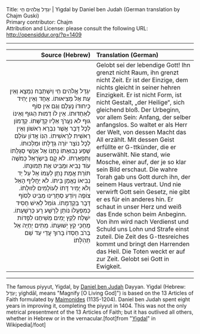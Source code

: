 <html>
<head></head>
<body>
Title: יִגְדַּל אֱלֹהִים חַי | Yigdal by Daniel ben Judah (German translation by Chajm Guski)<br />
Primary contributor: Chajm<br />
Attribution and License: please consult the following URL: <a href="http://opensiddur.org/?p=1409">http://opensiddur.org/?p=1409</a>
<p />
<hr />

<table style="margin-left: auto;margin-right: auto;" class="draggable">
<thead><tr><th id="x" style="text-align: right;">Source (Hebrew)</th><th style="text-align: left;">Translation (German)</th></tr></thead>
<tbody>
<tr>
<td width="46%">
<div style="text-align: right;" class="liturgy"><span lang="he">
יִגְדַּל אֱלֹהִים חַי 
וְיִשְׁתַּבַּח נִמְצָא וְאֵין עֵת אֶל מְצִיאוּתוֹ.‏
אֶחָד וְאֵין יָחִיד כְּיִחוּדוֹ נֶעְלָם וְגַם אֵין סוֹף לְאַחְדּוּתוֹ.‏
אֵין לוֹ דְמוּת הַגּוּף וְאֵינוֹ גּוּף לֹא נַעֲרֹךְ אֵלָיו קְדֻשָּׁתוֹ.‏
קַדְמוֹן לְכָל דָּבָר אֲשֶׁר נִבְרָא רִאשׁוֹן וְאֵין רֵאשִׁית לְרֵאשִׁיתוֹ.‏
הִנּוֹ אֲדוֹן עוֹלָם לְכָל נוֹצָר יוֹרֶה גְּדֻלָּתוֹ וּמַלְכוּתוֹ.‏
שֶׁפַע נְבוּאָתוֹ נְתָנוֹ אֶל אַנְשֵׁי סְגֻלָּתוֹ וְתִפְאַרְתּוֹ.‏
לֹא קָם בְּיִשְׂרָאֵל כְּמֹשֶׁה עוֹד נָבִיא וּמַבִּיט אֶת תְּמוּנָתוֹ.‏
תּוֹרַת אֱמֶת נָתַן לְעַמּוֹ אֵל עַל יַד נְבִיאוֹ נֶאֱמַן בֵּיתוֹ.‏
לֹא יַחֲלִיף הָאֵל וְלֹא יָמִיר דָּתוֹ לְעוֹלָמִים לְזוּלָתוֹ.‏
צוֹפֶה וְיוֹדֵעַ סְתָרֵינוּ מַבִּיט לְסוֹף דָּבָר בְּקַדְמָתוֹ.‏
גּוֹמֵל לְאִישׁ חָסִיד כְּמִפְעָלוֹ נוֹתֵן לְרָשָׁע רָע כְּרִשְׁעָתוֹ.‏
יִשְׁלַח לְקֵץ יָמִים מְשִׁיחֵנוּ לִפְדּוֹת מְחַכֵּי קֵץ יְשׁוּעָתוֹ.‏
מֵתִים יְחַיֶּה אֵל בְּרֹב חַסְדּוֹ בָּרוּךְ עֲדֵי עַד שֵׁם תְּהִלָּתוֹ׃
</span></div></td>
 
<td style="vertical-align:top;" width="53%"><div class="english">
Gelobt sei der lebendige Gott! 
Ihn grenzt nicht Raum, ihn grenzt nicht Zeit. 
Er ist der Einzige, dem nichts gleicht in seiner hehren Einzigkeit. 
Er ist nicht Form, ist nicht Gestalt, „der Heilige“, sich gleichend bloß. 
Der Urbeginn, vor allem Sein: Anfang, der selber anfangslos. 
So waltet er als Herr der Welt, von dessen Macht das All erzählt. 
Mit dessen Geist erfüllte er G-ttkünder, die er auserwählt. 
Nie stand, wie Mosche, einer auf, der je so klar sein Bild erschaut. 
Die wahre Torah gab uns Gott durch ihn, der seinem Haus vertraut. 
Und nie verwirft Gott sein Gesetz, nie gibt er es für ein anderes hin. 
Er schaut in unser Herz und weiß das Ende schon beim Anbeginn. 
Von ihm wird nach Verdienst und Schuld uns Lohn und Strafe einst zuteil. 
Die Zeit des G-ttesreiches kommt und bringt den Harrenden das Heil. 
Die Toten weckt er auf zur Zeit. Gelobt sei Gott in Ewigkeit.
</div>
</td></tr>
</tbody></table>

<hr />

The famous piyyut, Yigdal, by <a href="http://en.wikipedia.org/wiki/Daniel_ben_Judah">Daniel ben Judah</a> Dayyan. Yigdal (Hebrew: יִגְדָּל‎; yighdāl, means "Magnify [O Living God]") is based on the 13 Articles of Faith formulated by <a href="http://en.wikipedia.org/wiki/Maimonides">Maimonides</a> (1135-1204). Daniel ben Judah spent eight years in improving it, completing the piyyut in 1404.  This was not the only metrical presentment of the 13 Articles of Faith; but it has outlived all others, whether in Hebrew or in the vernacular.[foot]from "<a href="http://en.wikipedia.org/wiki/Yigdal">Yigdal</a>" in Wikipedia[/foot]
</body>
</html>